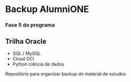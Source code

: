 # Backup AlumniONE

### Fase 5 do programa

## Trilha Oracle

  - SQL / MySQL
  - Cloud OCI
  - Python ciência de dados

Repositório para organizar backup do material de estudos

